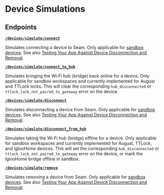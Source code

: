 # Device Simulations

## Endpoints


[**`/devices/simulate/connect`**](./connect.md)

Simulates connecting a device to Seam. Only applicable for [sandbox devices](../../../core-concepts/workspaces/README.md#sandbox-workspaces). See also [Testing Your App Against Device Disconnection and Removal](../../../core-concepts/devices/testing-your-app-against-device-disconnection-and-removal.md).


[**`/devices/simulate/connect_to_hub`**](./connect_to_hub.md)

Simulates bringing the Wi‑Fi hub (bridge) back online for a device.
Only applicable for sandbox workspaces and currently
implemented for August and TTLock locks.
This will clear the corresponding `hub_disconnected` or
`ttlock_lock_not_paired_to_gateway` error on the device.


[**`/devices/simulate/disconnect`**](./disconnect.md)

Simulates disconnecting a device from Seam. Only applicable for [sandbox devices](../../../core-concepts/workspaces/README.md#sandbox-workspaces). See also [Testing Your App Against Device Disconnection and Removal](../../../core-concepts/devices/testing-your-app-against-device-disconnection-and-removal.md).


[**`/devices/simulate/disconnect_from_hub`**](./disconnect_from_hub.md)

Simulates taking the Wi‑Fi hub (bridge) offline for a device.
Only applicable for sandbox workspaces and currently
implemented for August, TTLock, and IglooHome devices.
This will set the corresponding `hub_disconnected` or
`ttlock_lock_not_paired_to_gateway` error on the device, or mark the
IglooHome bridge offline in sandbox.


[**`/devices/simulate/remove`**](./remove.md)

Simulates removing a device from Seam. Only applicable for [sandbox devices](../../../core-concepts/workspaces/README.md#sandbox-workspaces). See also [Testing Your App Against Device Disconnection and Removal](../../../core-concepts/devices/testing-your-app-against-device-disconnection-and-removal.md).


